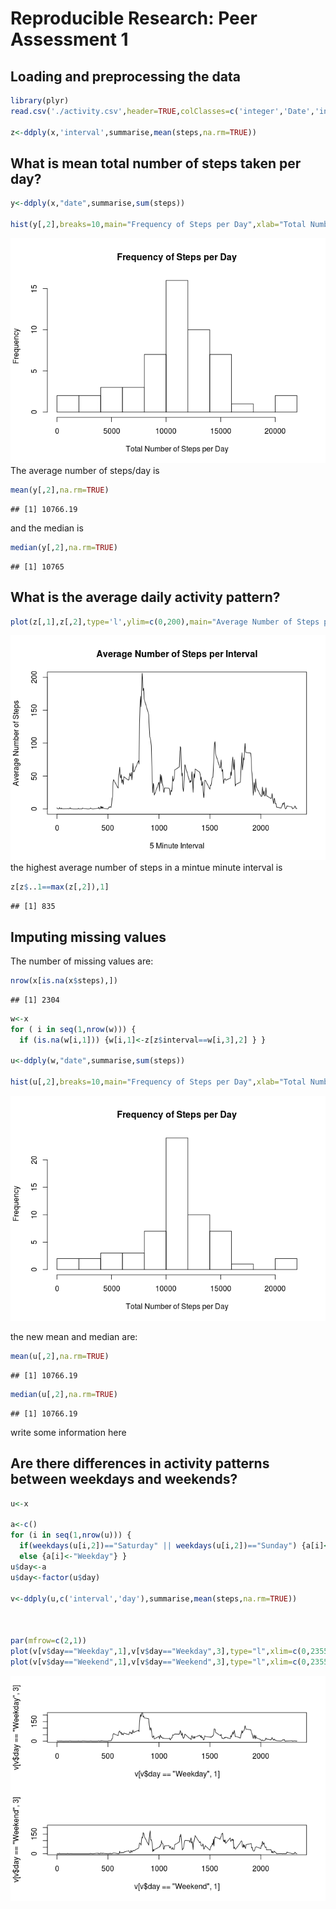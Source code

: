 # Reproducible Research: Peer Assessment 1


## Loading and preprocessing the data

```r
library(plyr)
read.csv('./activity.csv',header=TRUE,colClasses=c('integer','Date','integer'))->x

z<-ddply(x,'interval',summarise,mean(steps,na.rm=TRUE))
```


## What is mean total number of steps taken per day?

```r
y<-ddply(x,"date",summarise,sum(steps))

hist(y[,2],breaks=10,main="Frequency of Steps per Day",xlab="Total Number of Steps per Day")
```

![](PA1_template_files/figure-html/unnamed-chunk-2-1.png) 
<br>
The average number of steps/day is

```r
mean(y[,2],na.rm=TRUE)
```

```
## [1] 10766.19
```
and the median is

```r
median(y[,2],na.rm=TRUE)
```

```
## [1] 10765
```

## What is the average daily activity pattern?

```r
plot(z[,1],z[,2],type='l',ylim=c(0,200),main="Average Number of Steps per Interval",ylab="Average Number of Steps",xlab='5 Minute Interval')
```

![](PA1_template_files/figure-html/unnamed-chunk-5-1.png) 
<br>the highest average number of steps in a mintue minute interval is


```r
z[z$..1==max(z[,2]),1]
```

```
## [1] 835
```

## Imputing missing values

The number of missing values are:

```r
nrow(x[is.na(x$steps),])
```

```
## [1] 2304
```


```r
w<-x
for ( i in seq(1,nrow(w))) {
  if (is.na(w[i,1])) {w[i,1]<-z[z$interval==w[i,3],2] } }

u<-ddply(w,"date",summarise,sum(steps))

hist(u[,2],breaks=10,main="Frequency of Steps per Day",xlab="Total Number of Steps per Day")
```

![](PA1_template_files/figure-html/unnamed-chunk-8-1.png) 

the new mean and median are:

```r
mean(u[,2],na.rm=TRUE)
```

```
## [1] 10766.19
```

```r
median(u[,2],na.rm=TRUE)
```

```
## [1] 10766.19
```

write some information here


## Are there differences in activity patterns between weekdays and weekends?


```r
u<-x

a<-c()
for (i in seq(1,nrow(u))) {
  if(weekdays(u[i,2])=="Saturday" || weekdays(u[i,2])=="Sunday") {a[i]<-"Weekend"}
  else {a[i]<-"Weekday"} }
u$day<-a
u$day<-factor(u$day)

v<-ddply(u,c('interval','day'),summarise,mean(steps,na.rm=TRUE))



par(mfrow=c(2,1))
plot(v[v$day=="Weekday",1],v[v$day=="Weekday",3],type="l",xlim=c(0,2355),ylim=c(0,210))
plot(v[v$day=="Weekend",1],v[v$day=="Weekend",3],type="l",xlim=c(0,2355),ylim=c(0,210))
```

![](PA1_template_files/figure-html/unnamed-chunk-10-1.png) 
